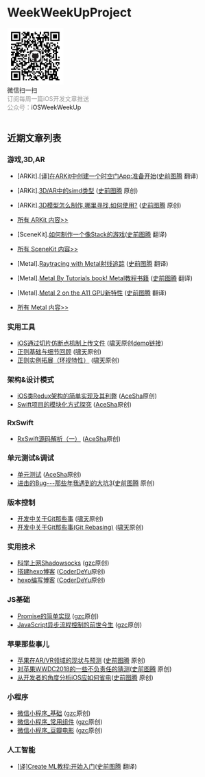 # WeekWeekUpProject

<div class="article_weixin">
                        <img src="https://github.com/WeekWeekUp/WeekWeekUpProject/blob/master/qrcode_for_iOSWeekWeekUp.jpg" width="131" height="131" alt="搜索微信公众号：iOSWeekWeekUp">
                        <div class="article_scan">微信扫一扫</div>
                        <div class="article_txt"><span style="color:#999999">订阅每周一篇iOS开发文章推送<br>公众号：</span>iOSWeekWeekUp</div>
 </div>

## 近期文章列表

### 游戏,3D,AR

* [ARKit].[[译]在ARKit中创建一个时空门App:准备开始](https://juejin.im/post/5b57ddbbe51d451918534bc9)([史前图腾](https://juejin.im/user/5a311af051882554bd510dd0/posts) 翻译)
* [ARKit].[3D/AR中的simd类型](https://juejin.im/post/5b2b0ce4518825522609d18d) ([史前图腾](https://juejin.im/user/5a311af051882554bd510dd0/posts) 原创)
* [ARKit].[3D模型怎么制作,哪里寻找,如何使用?](https://juejin.im/post/5b47fc57f265da0f783c8d38) ([史前图腾](https://juejin.im/user/5a311af051882554bd510dd0/posts) 原创)


* [所有 ARKit 内容>>](https://github.com/WeekWeekUp/WeekWeekUpProject/blob/master/ARKit.md)

  

* [SceneKit].[如何制作一个像Stack的游戏](https://juejin.im/post/5a3232c46fb9a045055e26ef)([史前图腾](https://juejin.im/user/5a311af051882554bd510dd0/posts) 翻译)

* [所有 SceneKit 内容>>](https://github.com/WeekWeekUp/WeekWeekUpProject/blob/master/SceneKit.md)

  

  

* [Metal].[Raytracing with Metal射线追踪](https://juejin.im/post/5b49b809e51d45190e34f4ad) ([史前图腾](https://juejin.im/user/5a311af051882554bd510dd0/posts) 翻译)

* [Metal].[Metal By Tutorials book! Metal教程书籍](https://juejin.im/post/5b0e55f16fb9a00a1520e699) ([史前图腾](https://juejin.im/user/5a311af051882554bd510dd0/posts) 翻译)

* [Metal].[Metal 2 on the A11 GPU新特性](https://juejin.im/post/5a5b69b5f265da3e2839f906) ([史前图腾](https://juejin.im/user/5a311af051882554bd510dd0/posts) 翻译)

* [所有 Metal 内容>>](https://github.com/WeekWeekUp/WeekWeekUpProject/blob/master/Metal.md)

### 实用工具
* [iOS通过切片仿断点机制上传文件](http://www.cnblogs.com/chao8888/p/8058457.html) ([啸天](http://www.cnblogs.com/chao8888/)原创[demo链接](https://github.com/USimpleLife/SPUploadTool))
* [正则基础与细节回顾](https://www.cnblogs.com/chao8888/p/8311340.html) ([啸天](http://www.cnblogs.com/chao8888/)原创)
* [正则实例拓展（环视特性）](http://www.cnblogs.com/chao8888/p/8352476.html) ([啸天](http://www.cnblogs.com/chao8888/)原创)

### 架构&设计模式
* [iOS类Redux架构的简单实现及其利弊](http://t.cn/RjFc2ef) ([AceSha](http://shayuan.me)原创)
* [Swift项目的模块化方式探究](http://suo.im/1aRx8F) ([AceSha](http://shayuan.me)原创)

### RxSwift
* [RxSwift源码解析（一）](http://t.cn/RTKMrEe) ([AceSha](http://shayuan.me)原创)

### 单元测试&调试
* [单元测试](http://shayuan.me/2017/11/02/单元测试/) ([AceSha](http://shayuan.me)原创)
* [进击的Bug---那些年我遇到的大坑3](https://juejin.im/post/5ac07d7af265da2377198c6a)([史前图腾](https://juejin.im/user/5a311af051882554bd510dd0/posts) 原创)

### 版本控制
* [开发中关于Git那些事](http://www.cnblogs.com/chao8888/p/7803732.html) ([啸天](http://www.cnblogs.com/chao8888/)原创)
* [开发中关于Git那些事(Git Rebasing)](http://www.cnblogs.com/chao8888/p/8175796.html) ([啸天](http://www.cnblogs.com/chao8888/)原创)

### 实用技术
* [科学上网Shadowsocks](https://juejin.im/post/5ac312746fb9a028d2081f6f) ([gzc](https://juejin.im/user/588e8eb78d6d81006c2e3a48/posts)原创)
* [搭建hexo博客](https://coderdeyu.github.io/2017/10/08/%E6%90%AD%E5%BB%BAhexo%E5%8D%9A%E5%AE%A2/) ([CoderDeYu](https://coderdeyu.github.io)原创)
* [hexo编写博客](https://coderdeyu.github.io/2017/10/08/hexo%E7%BC%96%E5%86%99%E5%8D%9A%E5%AE%A2/) ([CoderDeYu](https://coderdeyu.github.io)原创)

### JS基础
* [Promise的简单实现](https://juejin.im/post/5a58506cf265da3e355afff4) ([gzc](https://juejin.im/user/588e8eb78d6d81006c2e3a48/posts)原创) 
* [JavaScript异步流程控制的前世今生](https://juejin.im/post/5a605a17518825732258c0e4) ([gzc](https://juejin.im/user/588e8eb78d6d81006c2e3a48/posts)原创)


### 苹果那些事儿
* [苹果在AR/VR领域的现状与预测](https://juejin.im/post/5a3147ed51882531e944d01c) ([史前图腾](https://juejin.im/user/5a311af051882554bd510dd0/posts) 原创)
* [对苹果WWDC2018的一些不负责任的猜测](https://juejin.im/post/5ad99f345188256735641227)([史前图腾](https://juejin.im/user/5a311af051882554bd510dd0/posts) 原创)
* [从开发者的角度分析iOS应如何省电](https://juejin.im/post/5afd82f15188254270642ff0)([史前图腾](https://juejin.im/user/5a311af051882554bd510dd0/posts) 原创)

### 小程序
* [微信小程序_基础](https://juejin.im/post/5ab8855a518825556b6cc788) ([gzc](https://juejin.im/user/588e8eb78d6d81006c2e3a48/posts)原创) 
* [微信小程序_常用组件](https://juejin.im/post/5ab885a7f265da237410f6f2) ([gzc](https://juejin.im/user/588e8eb78d6d81006c2e3a48/posts)原创)
* [微信小程序_豆瓣电影](https://juejin.im/post/5ab88ba1518825556b6cc7b4) ([gzc](https://juejin.im/user/588e8eb78d6d81006c2e3a48/posts)原创)

### 人工智能

* [[译]Create ML教程:开始入门](https://juejin.im/post/5b2f66a9f265da59a1172896)([史前图腾](https://juejin.im/user/5a311af051882554bd510dd0/posts) 翻译)

